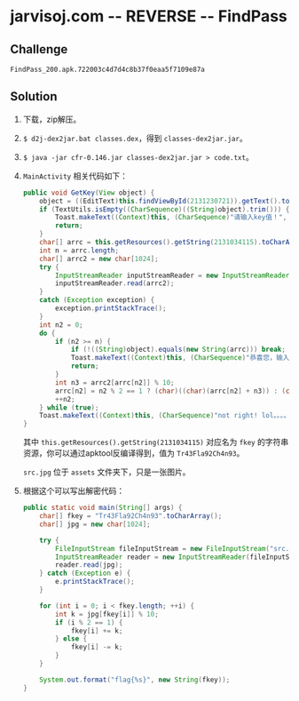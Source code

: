 # jarvisoj.com -- REVERSE -- FindPass

## Challenge

```
FindPass_200.apk.722003c4d7d4c8b37f0eaa5f7109e87a
```

## Solution

1. 下载，zip解压。

2. `$ d2j-dex2jar.bat classes.dex`，得到 `classes-dex2jar.jar`。

3. `$ java -jar cfr-0.146.jar classes-dex2jar.jar > code.txt`。

4. `MainActivity` 相关代码如下：

   ```java
   public void GetKey(View object) {
       object = ((EditText)this.findViewById(2131230721)).getText().toString();
       if (TextUtils.isEmpty((CharSequence)((String)object).trim())) {
           Toast.makeText((Context)this, (CharSequence)"请输入key值！", (int)1).show();
           return;
       }
       char[] arrc = this.getResources().getString(2131034115).toCharArray();
       int n = arrc.length;
       char[] arrc2 = new char[1024];
       try {
           InputStreamReader inputStreamReader = new InputStreamReader(this.getResources().getAssets().open("src.jpg"));
           inputStreamReader.read(arrc2);
       }
       catch (Exception exception) {
           exception.printStackTrace();
       }
       int n2 = 0;
       do {
           if (n2 >= n) {
               if (!((String)object).equals(new String(arrc))) break;
               Toast.makeText((Context)this, (CharSequence)"恭喜您，输入正确！Flag==flag{Key}", (int)1).show();
               return;
           }
           int n3 = arrc2[arrc[n2]] % 10;
           arrc[n2] = n2 % 2 == 1 ? (char)((char)(arrc[n2] + n3)) : (char)((char)(arrc[n2] - n3));
           ++n2;
       } while (true);
       Toast.makeText((Context)this, (CharSequence)"not right! lol。。。。", (int)1).show();
   }
   ```

   其中 `this.getResources().getString(2131034115)` 对应名为 `fkey` 的字符串资源，你可以通过apktool反编译得到，值为 `Tr43Fla92Ch4n93`。

   `src.jpg` 位于 `assets` 文件夹下，只是一张图片。

5. 根据这个可以写出解密代码：

   ```java
   public static void main(String[] args) {
       char[] fkey = "Tr43Fla92Ch4n93".toCharArray();
       char[] jpg = new char[1024];

       try {
           FileInputStream fileInputStream = new FileInputStream("src.jpg");
           InputStreamReader reader = new InputStreamReader(fileInputStream);
           reader.read(jpg);
       } catch (Exception e) {
           e.printStackTrace();
       }

       for (int i = 0; i < fkey.length; ++i) {
           int k = jpg[fkey[i]] % 10;
           if (i % 2 == 1) {
               fkey[i] += k;
           } else {
               fkey[i] -= k;
           }
       }

       System.out.format("flag{%s}", new String(fkey));
   }
   ```
   